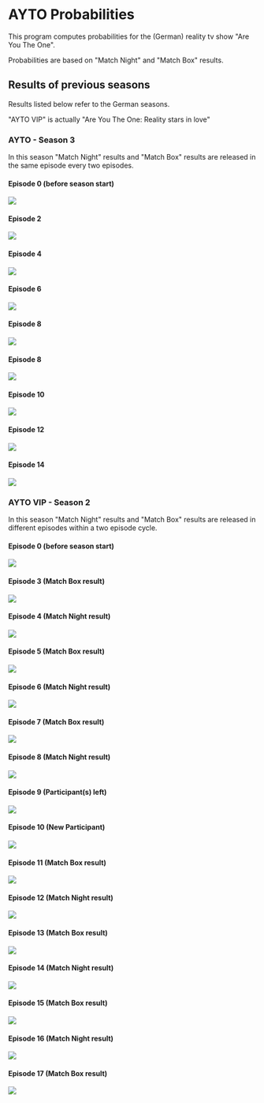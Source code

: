 # AYTO Probabilities

This program computes probabilities for the (German) reality tv show "Are You The One".

Probabilities are based on "Match Night" and "Match Box" results.


## Results of previous seasons
Results listed below refer to the German seasons.

"AYTO VIP" is actually "Are You The One: Reality stars in love"

### AYTO - Season 3
In this season "Match Night" results and "Match Box" results are released in the same episode every two episodes.

#### Episode 0 (before season start)
![](results/AYTO%20S3/png/Episode%2000.png)
#### Episode 2
![](results/AYTO%20S3/png/Episode%2002.png)
#### Episode 4
![](results/AYTO%20S3/png/Episode%2004.png)
#### Episode 6
![](results/AYTO%20S3/png/Episode%2006.png)
#### Episode 8
![](results/AYTO%20S3/png/Episode%2008.png)
#### Episode 8
![](results/AYTO%20S3/png/Episode%2009.png)
#### Episode 10
![](results/AYTO%20S3/png/Episode%2010.png)
#### Episode 12
![](results/AYTO%20S3/png/Episode%2012.png)
#### Episode 14
![](results/AYTO%20S3/png/Episode%2014.png)

### AYTO VIP - Season 2
In this season "Match Night" results and "Match Box" results are released in different episodes within a two episode cycle.

#### Episode 0 (before season start)
![](results/AYTO%20VIP%20S2/png/Episode%2000.png)
#### Episode 3 (Match Box result)
![](results/AYTO%20VIP%20S2/png/Episode%2003.png)
#### Episode 4 (Match Night result)
![](results/AYTO%20VIP%20S2/png/Episode%2004.png)
#### Episode 5 (Match Box result)
![](results/AYTO%20VIP%20S2/png/Episode%2005.png)
#### Episode 6 (Match Night result)
![](results/AYTO%20VIP%20S2/png/Episode%2006.png)
#### Episode 7 (Match Box result)
![](results/AYTO%20VIP%20S2/png/Episode%2007.png)
#### Episode 8 (Match Night result)
![](results/AYTO%20VIP%20S2/png/Episode%2008.png)
#### Episode 9 (Participant(s) left)
![](results/AYTO%20VIP%20S2/png/Episode%2009.png)
#### Episode 10 (New Participant)
![](results/AYTO%20VIP%20S2/png/Episode%2010.png)
#### Episode 11 (Match Box result)
![](results/AYTO%20VIP%20S2/png/Episode%2011.png)
#### Episode 12 (Match Night result)
![](results/AYTO%20VIP%20S2/png/Episode%2012.png)
#### Episode 13 (Match Box result)
![](results/AYTO%20VIP%20S2/png/Episode%2013.png)
#### Episode 14 (Match Night result)
![](results/AYTO%20VIP%20S2/png/Episode%2014.png)
#### Episode 15 (Match Box result)
![](results/AYTO%20VIP%20S2/png/Episode%2015.png)
#### Episode 16 (Match Night result)
![](results/AYTO%20VIP%20S2/png/Episode%2016.png)
#### Episode 17 (Match Box result)
![](results/AYTO%20VIP%20S2/png/Episode%2017.png)